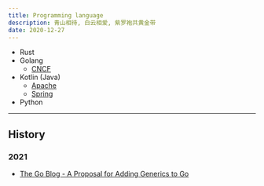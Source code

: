 ```yaml
---
title: Programming language
description: 青山相待, 白云相爱, 紫罗袍共黄金带
date: 2020-12-27
---
```


* Rust
* Golang
  - [CNCF](https://www.cncf.io)
* Kotlin (Java)
  - [Apache](https://github.com/apache)
  - [Spring](https://spring.io)
* Python

------------------

## History

### 2021

* [The Go Blog - A Proposal for Adding Generics to Go](https://blog.golang.org/generics-proposal)
